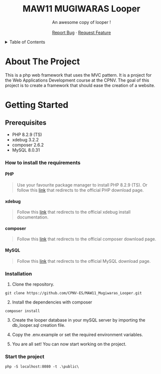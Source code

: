 <br />
<div align="center">

  <h1 align="center">MAW11 MUGIWARAS Looper</h1>

  <p align="center">
    An awesome copy of looper !
    <br />
    <br />
    <a href="https://github.com/CPNV-ES/MAW11_Mugiwaras_Framework/issues/new?assignees=&labels=bug&projects=&template=bug_report.md&title=%5BBUG%5D">Report Bug</a>
    ·
    <a href="https://github.com/CPNV-ES/MAW11_Mugiwaras_Framework/issues/new?assignees=&labels=enhancement&projects=&template=feature_request.md&title=">Request Feature</a>
  </p>
</div>

<details>
  <summary>Table of Contents</summary>
  <ol>
    <li>
      <a href="#about-the-project">About The Project</a>
    </li>
    <li>
      <a href="#getting-started">Getting Started</a>
      <ul>
        <li><a href="#prerequisites">Prerequisites</a></li>
        <li><a href="#installation">Installation</a></li>
      </ul>
    </li>
  </ol>
</details>

# About The Project

This is a php web framework that uses the MVC pattern. It is a project for the Web Applications Development course at the CPNV. The goal of this project is to create a framework that should ease the creation of a website.

# Getting Started

## Prerequisites

* PHP 8.2.9 (TS)
* xdebug 3.2.2
* composer 2.6.2
* MySQL 8.0.31

### How to install the requirements

#### PHP

> Use your favourite package manager to install PHP 8.2.9 (TS). Or follow this [link](https://www.php.net/manual/install.php) that redirects to the official PHP download page.

#### xdebug

> Follow this [link](https://xdebug.org/docs/install) that redirects to the official xdebug install documentation.

#### composer

> Follow this [link](https://getcomposer.org/download/) that redirects to the official composer download page.

#### MySQL

> Follow this [link](https://dev.mysql.com/downloads/installer/) that redirects to the official MySQL download page.

### Installation

1. Clone the repository.
```shell
git clone https://github.com/CPNV-ES/MAW11_Mugiwaras_Looper.git
```

2. Install the dependencies with composer

```shell
composer install
```
3. Create the looper database in your mySQL server by importing the db_looper.sql creation file.

4. Copy the .env.example or set the required environment variables.

5. You are all set! You can now start working on the project.

### Start the project

```
php -S localhost:8080 -t .\public\
```